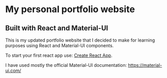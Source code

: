 # My personal portfolio website
## Built with React and Material-UI

This is my updated portfolio website that I decided to make for learning purposes using React and Material-UI components.

To start your first react app use: [Create React App](https://github.com/facebook/create-react-app).

I have used mostly the official Material-UI documentation: https://material-ui.com/
